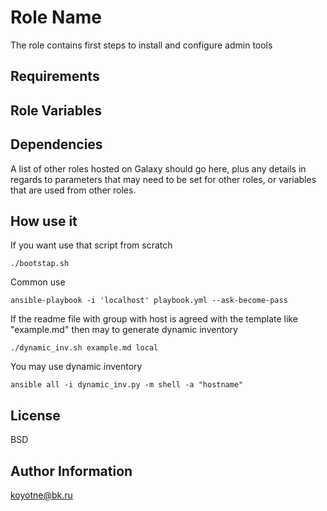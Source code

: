 Role Name
=========

The role contains first steps to install and configure admin tools

Requirements
------------


Role Variables
--------------


Dependencies
------------

A list of other roles hosted on Galaxy should go here, plus any details in regards to parameters that may need to be set for other roles, or variables that are used from other roles.

How use it
----------
If you want use that script from scratch

```./bootstap.sh ```

Common use

```ansible-playbook -i 'localhost' playbook.yml --ask-become-pass```

If the readme file with group with host is agreed with the template like "example.md" then may to generate dynamic inventory

```./dynamic_inv.sh example.md local```

You may use dynamic inventory

```ansible all -i dynamic_inv.py -m shell -a "hostname" ```

License
-------

BSD

Author Information
------------------

koyotne@bk.ru



